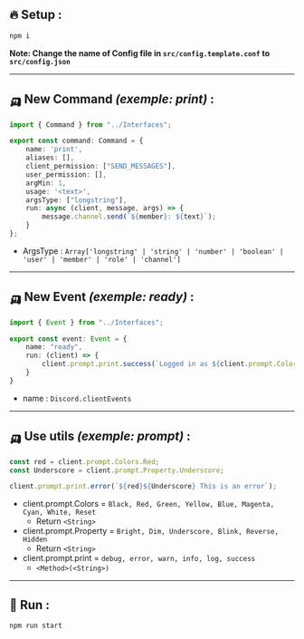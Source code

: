 ## 🔥 Setup :

```bash
npm i
```
**Note: Change the name of Config file in `src/config.template.conf` to `src/config.json`**

---

## 🛺 New Command *(exemple: print)* : 
```ts
import { Command } from "../Interfaces";

export const command: Command = {
    name: 'print',
    aliases: [],
    client_permission: ["SEND_MESSAGES"],
    user_permission: [],
    argMin: 1,
    usage: '<text>',
    argsType: ["longstring"],
    run: async (client, message, args) => {        
        message.channel.send(`${member}: ${text}`);
    }
};
```
- ArgsType : `Array['longstring' | 'string' | 'number' | 'boolean' | 'user' | 'member' | 'role' | 'channel']`

---

## 🛺 New Event *(exemple: ready)* :
```ts
import { Event } from "../Interfaces";

export const event: Event = {
    name: "ready",
    run: (client) => {
        client.prompt.print.success(`Logged in as ${client.prompt.Colors.Black}${client.user.tag}!`);
    }
}
```
- name : `Discord.clientEvents`

---

## 🛺 Use utils *(exemple: prompt)* :

```ts
const red = client.prompt.Colors.Red;
const Underscore = client.prompt.Property.Underscore;

client.prompt.print.error(`${red}${Underscore} This is an error`);
```

- client.prompt.Colors = `Black, Red, Green, Yellow, Blue, Magenta, Cyan, White, Reset`
    - Return `<String>`
- client.prompt.Property = `Bright, Dim, Underscore, Blink, Reverse, Hidden`
    - Return `<String>`
- client.prompt.print = `debug, error, warn, info, log, success`
    - `<Method>(<String>)`

---

## 🧨 Run :
```bash
npm run start
```